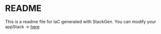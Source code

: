 # README
This is a readme file for IaC generated with StackGen.
You can modify your appStack -> [here](http://stage.dev.stackgen.com/appstacks/5ba012a1-3fc3-4e7d-9062-b3284df13491)
